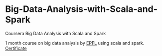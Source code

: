 # Big-Data-Analysis-with-Scala-and-Spark
Coursera Big Data Analysis with Scala and Spark

1 month course on big data analysis by [EPFL](https://www.coursera.org/learn/scala-spark-big-data) using scala and spark. [Certificate](https://coursera.org/share/fdc4e69ea71386a3741ac63d3d3930c9)


